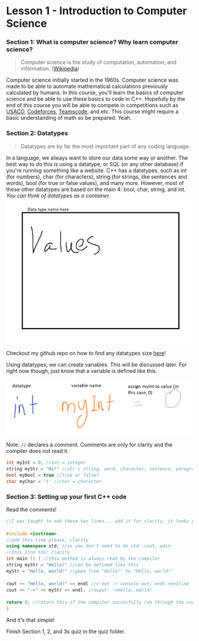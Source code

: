 # Lesson 1 - Introduction to Computer Science

### Section 1:  What is computer science? Why learn computer science?
> Computer science is the study of computation, automation, and information. ([Wikipedia](https://en.wikipedia.org/wiki/Computer_science "Wikipedia"))

Computer science initially started in the 1960s.  Computer science was made to be able to automate mathematical calculations previously calculated by humans. In this course, you'll learn the basics of computer science and be able to use these basics to code in C++. Hopefully by the end of this course you will be able to compete in competitions such as [USACO](http://usaco.org "USACO"), [Codeforces](https://codeforces.com/ "Codeforces"), [Teamscode](http://Teamscode "Teamscode"), and etc. This course might require a basic understanding of math so be prepared. Yeah.

### Section 2: Datatypes
> Datatypes are by far the most important part of any coding language.

In a language, we always want to store our data some way or another. The best way to do this is using a datatype; or SQL (or any other database) if you're running something like a website. C++ has a datatypes, such as int (for numbers), char (for characters), string (for strings, like sentences and words), bool (for true or false values), and many more. However, most of these other datatypes are based on the main 4: bool, char, string, and int. *You can think of datatypes as a container.*
<img src="Pictures\DatatypeDrawing1.jpg" class="img-responsive" alt="Datatype Drawing">

Checkout my github repo on how to find any datatypes size [here](https://github.com/Streakwind/CppDatatypeSize "here")!

Using datatypes, we can create variables. This will be discussed later.
For right now though, just know that a variable is defined like this.

<img src="Pictures\variableDrawing1.jpg" class="img-responsive" alt="Variable drawing">

Note: `//` declares a comment. Comments are only for clarity and the compiler does not read it.
````cpp
int myInt = 0; //int = integer
string myStr = "Hi!" //str = string, word, character, sentence, paragraph, essay... yeah
bool myBool = true //true or false?
char myChar = '!' //char = character
````

### Section 3: Setting up your first C++ code
Read the comments!
```cpp
//I was taught to add these two lines... add it for clarity, it looks pretty :)

#include <iostream>
//add this line please, clarity
using namespace std; //so you don't need to do std::cout, pain
//this line too! clarity
int main () { //this method is always read by the compiler
string myStr = "Hello!" //can be defined like this
myStr = "Hello, world!" //goes from "Hello!" to "Hello, world!"

cout << "Hello, world!" << endl //c-out -> console-out; endl->endline
cout << "->" << myStr << endl; //ouput: ->Hello, world!

return 0; //return this if the compiler succesfully ran through the code
}
```
And it's that simple!

Finish Section 1, 2, and 3s quiz in the quiz folder.
